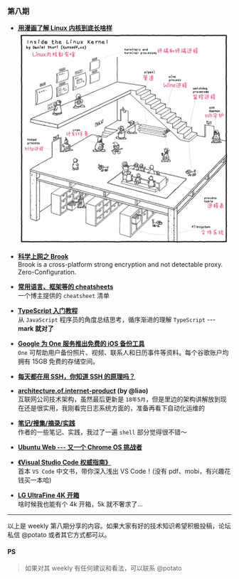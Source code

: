 ### 第八期

- **[用漫画了解 Linux 内核到底长啥样](https://www.sohu.com/a/380238636_231667)**  
![linuxkernel](img/linuxkernel.jpeg)

- **[科学上网之 Brook](https://github.com/txthinking/brook)**  
Brook is a cross-platform strong encryption and not detectable proxy. Zero-Configuration.

- **[常用语言、框架等的 cheatsheets](https://devhints.io/)**  
一个博主提供的 `cheatsheet` 清单

- **[TypeScript 入门教程](https://ts.xcatliu.com/)**  
从 `JavaScript` 程序员的角度总结思考，循序渐进的理解 `TypeScript` --- **mark 就对了**

- **[Google 为 One 服务推出免费的 iOS 备份工具](https://new.qq.com/omn/20200730/20200730A0KFCQ00.html)**  
`One` 可帮助用户备份照片、视频、联系人和日历事件等资料。每个谷歌账户均拥有 15GB 免费的存储空间。

- **[每天都在用 SSH，你知道 SSH 的原理吗？](https://zhuanlan.zhihu.com/p/108161141)**  

- **[architecture.of.internet-product](https://github.com/davideuler/architecture.of.internet-product) (by @liao)**  
互联网公司技术架构，虽然最后更新是 `18年5月`，但是里边的架构讲解放到现在还是很实用，我刚看完日志系统方面的，准备再看下自动化运维的
- **[笔记/搜集/摘录/实践](https://github.com/jaywcjlove/handbook)**  
作者的一些笔记、实践，我过了一遍 `shell` 部分觉得很不错～

- **[Ubuntu Web --- 又一个 Chrome OS 挑战者](https://www.chainnews.com/articles/088350319039.htm)**  

- **[《Visual Studio Code 权威指南》](https://github.com/formulahendry/awesome-vscode-cn)**  
首本 `VS Code` 中文书，带你深入浅出 VS Code！(没有 pdf、mobi，有兴趣花钱买一本哈)

- **[LG UltraFine 4K 开箱](https://get233.com/archives/lg-ultrafine-4k.html)**  
啥时候我也能有个 4k 开箱，5k 就不奢求了...

--- 

以上是 weekly 第八期分享的内容。如果大家有好的技术知识希望积极投稿，论坛私信 @potato 或者其它方式都可以。

#### PS
>如果对其 weekly 有任何建议和看法，可以联系 @potato